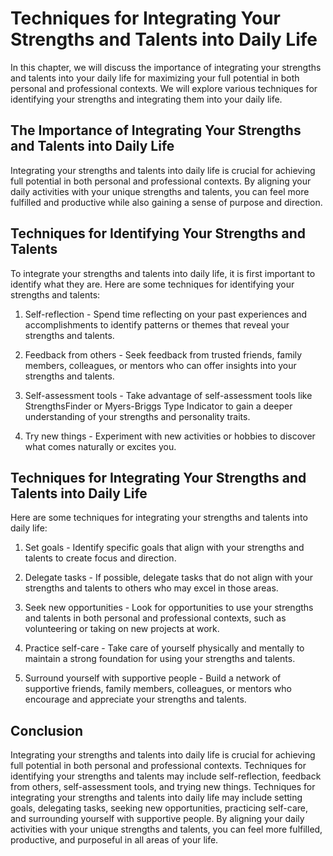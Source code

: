Techniques for Integrating Your Strengths and Talents into Daily Life
========================================================================================================================================

In this chapter, we will discuss the importance of integrating your strengths and talents into your daily life for maximizing your full potential in both personal and professional contexts. We will explore various techniques for identifying your strengths and integrating them into your daily life.

The Importance of Integrating Your Strengths and Talents into Daily Life
------------------------------------------------------------------------

Integrating your strengths and talents into daily life is crucial for achieving full potential in both personal and professional contexts. By aligning your daily activities with your unique strengths and talents, you can feel more fulfilled and productive while also gaining a sense of purpose and direction.

Techniques for Identifying Your Strengths and Talents
-----------------------------------------------------

To integrate your strengths and talents into daily life, it is first important to identify what they are. Here are some techniques for identifying your strengths and talents:

1. Self-reflection - Spend time reflecting on your past experiences and accomplishments to identify patterns or themes that reveal your strengths and talents.

2. Feedback from others - Seek feedback from trusted friends, family members, colleagues, or mentors who can offer insights into your strengths and talents.

3. Self-assessment tools - Take advantage of self-assessment tools like StrengthsFinder or Myers-Briggs Type Indicator to gain a deeper understanding of your strengths and personality traits.

4. Try new things - Experiment with new activities or hobbies to discover what comes naturally or excites you.

Techniques for Integrating Your Strengths and Talents into Daily Life
---------------------------------------------------------------------

Here are some techniques for integrating your strengths and talents into daily life:

1. Set goals - Identify specific goals that align with your strengths and talents to create focus and direction.

2. Delegate tasks - If possible, delegate tasks that do not align with your strengths and talents to others who may excel in those areas.

3. Seek new opportunities - Look for opportunities to use your strengths and talents in both personal and professional contexts, such as volunteering or taking on new projects at work.

4. Practice self-care - Take care of yourself physically and mentally to maintain a strong foundation for using your strengths and talents.

5. Surround yourself with supportive people - Build a network of supportive friends, family members, colleagues, or mentors who encourage and appreciate your strengths and talents.

Conclusion
----------

Integrating your strengths and talents into daily life is crucial for achieving full potential in both personal and professional contexts. Techniques for identifying your strengths and talents may include self-reflection, feedback from others, self-assessment tools, and trying new things. Techniques for integrating your strengths and talents into daily life may include setting goals, delegating tasks, seeking new opportunities, practicing self-care, and surrounding yourself with supportive people. By aligning your daily activities with your unique strengths and talents, you can feel more fulfilled, productive, and purposeful in all areas of your life.

